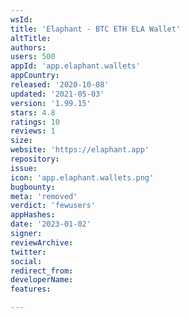 ```yaml
---
wsId: 
title: 'Elaphant - BTC ETH ELA Wallet'
altTitle: 
authors: 
users: 500
appId: 'app.elaphant.wallets'
appCountry: 
released: '2020-10-08'
updated: '2021-05-03'
version: '1.99.15'
stars: 4.8
ratings: 10
reviews: 1
size: 
website: 'https://elaphant.app'
repository: 
issue: 
icon: 'app.elaphant.wallets.png'
bugbounty: 
meta: 'removed'
verdict: 'fewusers'
appHashes: 
date: '2023-01-02'
signer: 
reviewArchive: 
twitter: 
social: 
redirect_from: 
developerName: 
features: 

---
```


